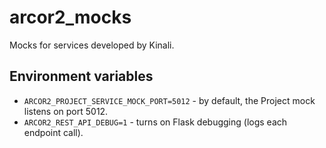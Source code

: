 # arcor2_mocks

Mocks for services developed by Kinali.

## Environment variables

- `ARCOR2_PROJECT_SERVICE_MOCK_PORT=5012` - by default, the Project mock listens on port 5012.
- `ARCOR2_REST_API_DEBUG=1` - turns on Flask debugging (logs each endpoint call).